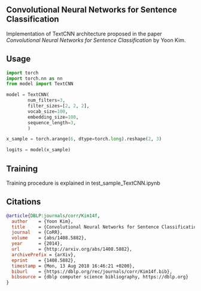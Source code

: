 ## Convolutional Neural Networks for Sentence Classification

Implementation of TextCNN architecture proposed in the paper _Convolutional Neural Networks for Sentence Classification_ by Yoon Kim.

## Usage

```python
import torch
import torch.nn as nn
from model import TextCNN

model = TextCNN(
		num_filters=3, 
		filter_sizes=[2, 2, 2], 
		vocab_size=100, 
		embedding_size=100, 
		sequence_length=3,
		)

x_sample = torch.arange(6, dtype=torch.long).reshape(2, 3)

logits = model(x_sample)
```

## Training

Training procedure is explained in test_sample_TextCNN.ipynb

## Citations

```bibtex
@article{DBLP:journals/corr/Kim14f,
  author    = {Yoon Kim},
  title     = {Convolutional Neural Networks for Sentence Classification},
  journal   = {CoRR},
  volume    = {abs/1408.5882},
  year      = {2014},
  url       = {http://arxiv.org/abs/1408.5882},
  archivePrefix = {arXiv},
  eprint    = {1408.5882},
  timestamp = {Mon, 13 Aug 2018 16:46:21 +0200},
  biburl    = {https://dblp.org/rec/journals/corr/Kim14f.bib},
  bibsource = {dblp computer science bibliography, https://dblp.org}
}
```
